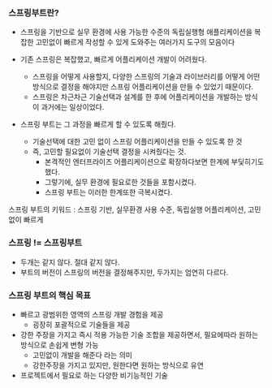 
### 스프링부트란?

- 스프링을 기반으로 실무 환경에 사용 가능한 수준의 독립실행형 애플리케이션을 복잡한 고민없이 빠르게 작성할 수 있게 도와주는 여러가지 도구의 모음이다

- 기존 스프링은 복잡했고, 빠르게 어플리케이션 개발이 어려웠다. 

	- 스프링을 어떻게 사용할지, 다양한 스프링의 기술과 라이브러리를 어떻게 어떤방식으로 결정을 해야지만 스프링 어플리케이션을 만들 수 있었기 때문이다.
	- 스프링은 차근차근 기술선택과 설계를 한 후에 어플리케이션을 개발하는 방식이 과거에는 일상이었다.

- 스프링 부트는 그 과정을 빠르게 할 수 있도록 해줬다.
	- 기술선택에 대한 고민 없이 스프링 어플리케이션을 만들 수 있도록 한 것
	- 즉, 고민할 필요없이 기술선택 결정을 시켜줬다는 것.
		- 본격적인 엔터프라이즈 어플리케이션으로 확장하다보면 한계에 부딫히기도 했다.
		- 그렇기에, 실무 환경에 필요로한 것들을 포함시켰다.
		- 스프링 부트는 이러한 한계또한 극복시켰다.


스프링 부트의 키워드 : 스프링 기반, 실무환경 사용 수준, 독립실행 어플리케이션, 고민없이 빠르게


### 스프링 != 스프링부트

- 두개는 같지 않다. 절대 같지 않다.
- 부트의 버전이 스프링의 버전을 결정해주지만, 두가지는 엄연히 다르다.


### 스프링 부트의 핵심 목표


- 빠르고 광범위한 영역의 스프링 개발 경험을 제공
	- 굉장히 포괄적으로 기술들을 제공
- 강한 주장을 가지고 즉시 적용 가능한 기술 조합을 제공하면서, 필요에따라 원하는 방식으로 손쉽게 변형 가능
	- 고민없이 개발을 해준다 라는 의미
	- 강한주장을 가지고 있지만, 원한다면 원하는 방식으로 유연
- 프로젝트에서 필요로 하는 다양한 비기능적인 기술
